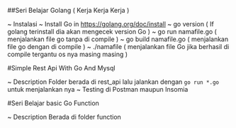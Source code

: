 ##Seri Belajar Golang ( Kerja Kerja Kerja )

~ Instalasi
	~ Install Go in https://golang.org/doc/install
	~ go version ( If golang terinstall dia akan mengecek version Go )
	~ go run namafile.go ( menjalankan file go tanpa di compile )
	~ go build namafile.go ( menjalankan file go dengan di compile )
	~ ./namafile ( menjalankan file Go jika berhasil di compile tergantu os nya masing masing )

#Simple Rest Api With Go And Mysql

~ Description
	Folder berada di rest_api lalu jalankan dengan `go run *.go` untuk menjalankan nya 
		~ Testing di Postman maupun Insomia

#Seri Belajar basic Go Function

~ Description
	 Berada di folder function 

 